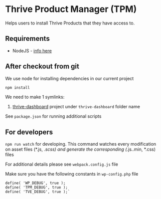 # Thrive Product Manager (TPM)

Helps users to install Thrive Products that they have access to.

## Requirements
* NodeJS - [info here](https://nodejs.org/)

## After checkout from git

We use node for installing dependencies in our current project
```bash
npm install
```

We need to make 1 symlinks:
1. [thrive-dashboard](https://github.com/ThriveThemes/thrive-dashboard) project under `thrive-dashboard` folder name

See `package.json` for running additional scripts

## For developers
`npm run watch` for developing. This command watches every modification on asset files (*.js, *.scss) and generate the corresponding (*.js..min, *.css) files

For additional details please see `webpack.config.js` file

Make sure you have the following constants in `wp-config.php` file

```
define( 'WP_DEBUG', true );
define( 'TPM_DEBUG', true );
define( 'TVE_DEBUG', true );`
```
